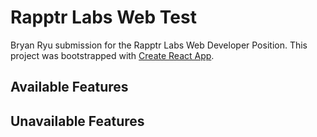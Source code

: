 # Rapptr Labs Web Test 

Bryan Ryu submission for the Rapptr Labs Web Developer Position. This project was bootstrapped with [Create React App](https://github.com/facebook/create-react-app).

## Available Features



## Unavailable Features 


